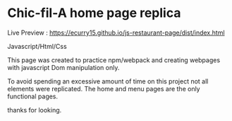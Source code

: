 # Chic-fil-A home page replica
Live Preview : https://ecurry15.github.io/js-restaurant-page/dist/index.html

Javascript/Html/Css

This page was created to practice npm/webpack and creating webpages with javascript Dom manipulation only.

To avoid spending an excessive amount of time on this project not all elements were replicated. The home and menu pages are the only functional pages.

thanks for looking.